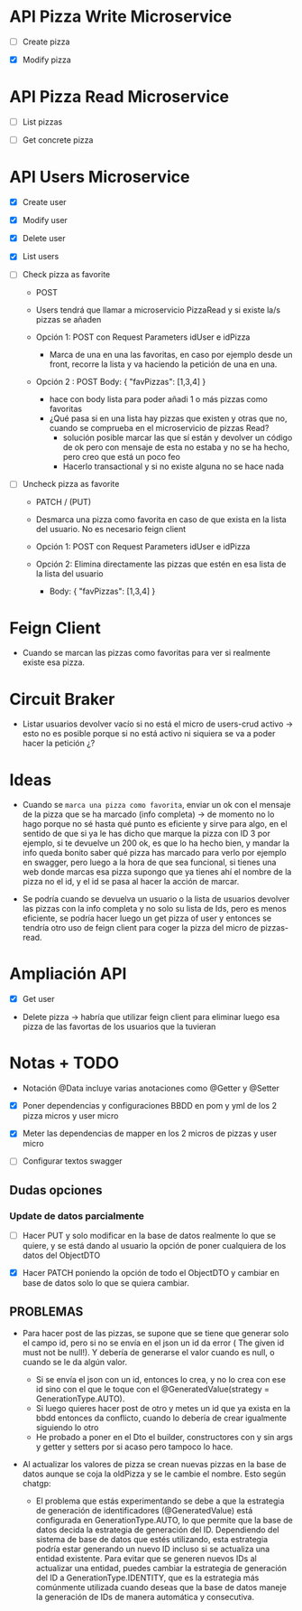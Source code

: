 # API Pizza Write Microservice

- [ ] Create pizza

- [x] Modify pizza

# API Pizza Read Microservice

- [ ] List pizzas

- [ ] Get concrete pizza

# API Users Microservice

-[x] Create user
-[x] Modify user
-[x] Delete user
-[x] List users

-[ ] Check pizza as favorite
  - POST
  - Users tendrá que llamar a microservicio PizzaRead y si existe la/s pizzas se añaden
  - Opción 1: POST con Request Parameters idUser e idPizza
    - Marca de una en una las favoritas, en caso por ejemplo desde un front, recorre la lista y va haciendo la petición de una en una.

  - Opción 2 : POST Body: 
      {
      "favPizzas": [1,3,4]
      } 
    -  hace con body lista para poder añadi 1 o más pizzas como favoritas
    - ¿Qué pasa si en una lista hay pizzas que existen y otras que no, cuando se comprueba en el microservicio de pizzas Read?
      - solución posible marcar las que sí están y devolver un código de ok pero con mensaje de esta no estaba y no se ha hecho, pero creo que está un poco feo
      - Hacerlo transactional y si no existe alguna no se hace nada

-[ ] Uncheck pizza as favorite
  - PATCH / (PUT)
  - Desmarca una pizza como favorita en caso de que exista en la lista del usuario. No es necesario feign client
  - Opción 1: POST con Request Parameters idUser e idPizza
 
  - Opción 2: Elimina directamente las pizzas que estén en esa lista de la lista del usuario
    - Body:
      {
      "favPizzas": [1,3,4]
      }

# Feign Client
- Cuando se marcan las pizzas como favoritas para ver si realmente existe esa pizza.

# Circuit Braker
- Listar usuarios devolver vacío si no está el micro de users-crud activo → esto no es posible porque si no está activo ni siquiera se va a poder hacer la petición ¿?

# Ideas

- Cuando se ``marca una pizza como favorita``, enviar un ok con el mensaje de la pizza que se ha marcado (info completa) -> de momento no lo hago porque no sé hasta qué punto es eficiente y sirve para algo, en el sentido de que si ya le has dicho que marque la pizza con ID 3 por ejemplo, si te devuelve un 200 ok, es que lo ha hecho bien, y mandar la info queda bonito saber qué pizza has marcado para verlo por ejemplo en swagger, pero luego a la hora de que sea funcional, si tienes una web donde marcas esa pizza supongo que ya tienes ahí el nombre de la pizza no el id, y el id se pasa al hacer la acción de marcar.

- Se podría cuando se devuelva un usuario o la lista de usuarios devolver las pizzas con la info completa y no solo su lista de Ids, pero es menos eficiente, se podría hacer luego un get pizza of user y entonces se tendría otro uso de feign client para coger la pizza del micro de pizzas-read.

# Ampliación API
- [x] Get user 
- Delete pizza → habría que utilizar feign client para eliminar luego esa pizza de las favortas de los usuarios que la tuvieran


# Notas + TODO
- Notación @Data incluye varias anotaciones como @Getter y @Setter 

- [x] Poner dependencias y configuraciones BBDD en pom y yml de los 2 pizza micros y user micro

- [x] Meter las dependencias de mapper en los 2 micros de pizzas y user micro

- [ ] Configurar textos swagger

## Dudas opciones
### Update de datos parcialmente
- [ ] Hacer PUT y solo modificar en la base de datos realmente lo que se quiere, y se está dando al usuario la opción de poner cualquiera de los datos del ObjectDTO 

- [x] Hacer PATCH poniendo la opción de todo el ObjectDTO y cambiar en base de datos solo lo que se quiera cambiar.

## PROBLEMAS
- Para hacer post de las pizzas, se supone que se tiene que generar solo el campo id, pero si no se envía en el json un id da error ( The given id must not be null!). Y debería de generarse el valor cuando es null, o cuando se le da algún valor.
  - Si se envía el json con un id, entonces lo crea, y no lo crea con ese id sino con el que le toque con el @GeneratedValue(strategy = GenerationType.AUTO).
  - Si luego quieres hacer post de otro y metes un id que ya exista en la bbdd entonces da conflicto, cuando lo debería de crear igualmente siguiendo lo otro
  - He probado a poner en el Dto el builder, constructores con y sin args y getter y setters por si acaso pero tampoco lo hace.

- Al actualizar los valores de pizza se crean nuevas pizzas en la base de datos aunque se coja la oldPizza y se le cambie el nombre. Esto según chatgp: 
  - El problema que estás experimentando se debe a que la estrategia de generación de identificadores (@GeneratedValue) está configurada en GenerationType.AUTO, lo que permite que la base de datos decida la estrategia de generación del ID. Dependiendo del sistema de base de datos que estés utilizando, esta estrategia podría estar generando un nuevo ID incluso si se actualiza una entidad existente. Para evitar que se generen nuevos IDs al actualizar una entidad, puedes cambiar la estrategia de generación del ID a GenerationType.IDENTITY, que es la estrategia más comúnmente utilizada cuando deseas que la base de datos maneje la generación de IDs de manera automática y consecutiva.